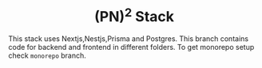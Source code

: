 <h1 align="center">
    (PN)<sup>2</sup> Stack
</h1>

This stack uses Nextjs,Nestjs,Prisma and Postgres. This branch contains code for backend and frontend in different folders. To get monorepo setup check `monorepo` branch.
